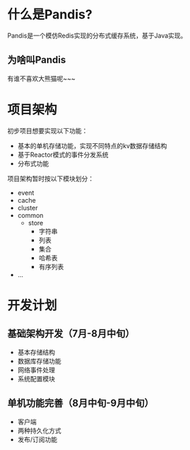 # 什么是Pandis?
Pandis是一个模仿Redis实现的分布式缓存系统，基于Java实现。

## 为啥叫Pandis
有谁不喜欢大熊猫呢~~~

# 项目架构
初步项目想要实现以下功能：
* 基本的单机存储功能，实现不同特点的kv数据存储结构
* 基于Reactor模式的事件分发系统
* 分布式功能

项目架构暂时按以下模块划分：
* event
* cache
* cluster
* common
  * store
    * 字符串
    * 列表
    * 集合
    * 哈希表
    * 有序列表
* ...

# 开发计划
## 基础架构开发（7月-8月中旬）
* 基本存储结构
* 数据库存储功能
* 网络事件处理
* 系统配置模块

## 单机功能完善（8月中旬-9月中旬）
* 客户端
* 两种持久化方式
* 发布/订阅功能
